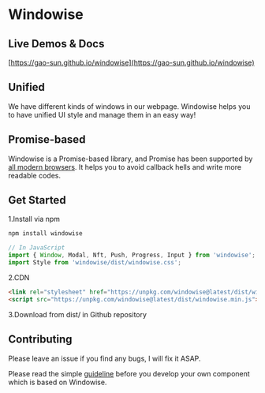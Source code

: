 # Windowise

## Live Demos & Docs
[https://gao-sun.github.io/windowise](https://gao-sun.github.io/windowise)

## Unified

We have different kinds of windows in our webpage. Windowise helps you to have unified UI style and manage them in an easy way!

## Promise-based

Windowise is a Promise-based library, and Promise has been supported by [all modern browsers](http://caniuse.com/#feat=promises). It helps you to avoid callback hells and write more readable codes.

## Get Started

1.Install via npm
```bash
npm install windowise
```

```js
// In JavaScript
import { Window, Modal, Nft, Push, Progress, Input } from 'windowise';
import Style from 'windowise/dist/windowise.css';
```

2.CDN

```html
<link rel="stylesheet" href="https://unpkg.com/windowise@latest/dist/windowise.min.css">
<script src="https://unpkg.com/windowise@latest/dist/windowise.min.js"></script>
```

3.Download from dist/ in Github repository

## Contributing

Please leave an issue if you find any bugs, I will fix it ASAP.

Please read the simple [guideline](https://gao-sun.github.io/windowise/#guideline) before you develop your own component which is based on Windowise.